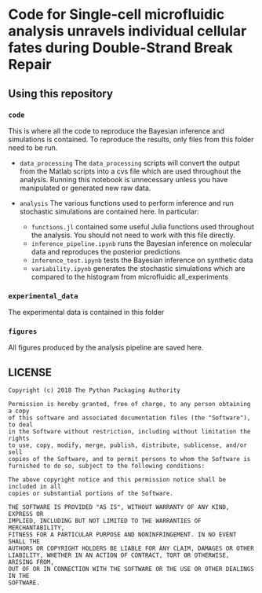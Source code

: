 # Code for **Single-cell microfluidic analysis unravels individual cellular fates during Double-Strand Break Repair**

## Using this repository


### ``code``

This is where all the code to reproduce the Bayesian inference and simulations is contained. To reproduce the results, only files from this folder need to be run.

* ``data_processing``
The ``data_processing`` scripts will convert the output from the Matlab scripts into a cvs file which are used throughout the analysis. Running this notebook is unnecessary unless you have manipulated or generated new raw data.

* ``analysis`` The various functions used to perform inference and run stochastic simulations are contained here. In particular:  
    * ``functions.jl`` contained some useful Julia functions used throughout the analysis. You should not need to work with this file directly.
    * ``inference_pipeline.ipynb`` runs the Bayesian inference on molecular data and reproduces the posterior predictions
    * ``inference_test.ipynb`` tests the Bayesian inference on synthetic data
    * ``variability.ipynb`` generates the stochastic simulations which are compared to the histogram from microfluidic all_experiments





###  ``experimental_data``

The experimental data is contained in this folder 


### ``figures``

All figures produced by the analysis pipeline are saved here.






## LICENSE


```
Copyright (c) 2018 The Python Packaging Authority

Permission is hereby granted, free of charge, to any person obtaining a copy
of this software and associated documentation files (the "Software"), to deal
in the Software without restriction, including without limitation the rights
to use, copy, modify, merge, publish, distribute, sublicense, and/or sell
copies of the Software, and to permit persons to whom the Software is
furnished to do so, subject to the following conditions:

The above copyright notice and this permission notice shall be included in all
copies or substantial portions of the Software.

THE SOFTWARE IS PROVIDED "AS IS", WITHOUT WARRANTY OF ANY KIND, EXPRESS OR
IMPLIED, INCLUDING BUT NOT LIMITED TO THE WARRANTIES OF MERCHANTABILITY,
FITNESS FOR A PARTICULAR PURPOSE AND NONINFRINGEMENT. IN NO EVENT SHALL THE
AUTHORS OR COPYRIGHT HOLDERS BE LIABLE FOR ANY CLAIM, DAMAGES OR OTHER
LIABILITY, WHETHER IN AN ACTION OF CONTRACT, TORT OR OTHERWISE, ARISING FROM,
OUT OF OR IN CONNECTION WITH THE SOFTWARE OR THE USE OR OTHER DEALINGS IN THE
SOFTWARE.
```
